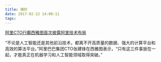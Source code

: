 ```yaml
---
title: 摘抄
date: 2017-02-22 14:00:11
tags:
---
```


[阿里CTO行癫西雅图首次披露阿里技术布局](http://www.infoq.com/cn/news/2016/08/ali-CTO-first-technological-layo)

“不论是人工智能还是其他前沿技术，都离不开高质量的数据、强大的计算平台和高效的算法平台。”阿里巴巴集团CTO张建锋在西雅图表示，“只有这三件事放在一起，才能真正在机器学习和人工智能领域取得突破。”
